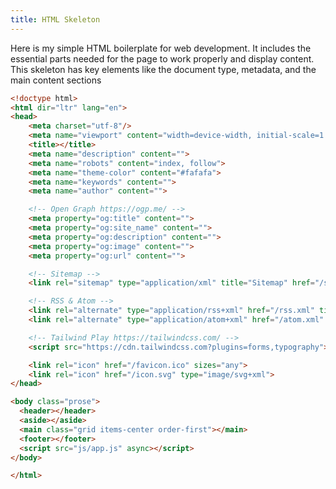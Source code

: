 ```yaml
---
title: HTML Skeleton
---
```


Here is my simple HTML boilerplate for web development.
It includes the essential parts needed for the page to 
work properly and display content. This skeleton has key elements like the
document type, metadata, and the main content sections


```html
<!doctype html>
<html dir="ltr" lang="en">
<head>
	<meta charset="utf-8"/>
	<meta name="viewport" content="width=device-width, initial-scale=1.0">
	<title></title>
	<meta name="description" content="">
	<meta name="robots" content="index, follow">
	<meta name="theme-color" content="#fafafa">
	<meta name="keywords" content="">
	<meta name="author" content="">

	<!-- Open Graph https://ogp.me/ -->
	<meta property="og:title" content="">
	<meta property="og:site_name" content="">
	<meta property="og:description" content="">
	<meta property="og:image" content="">
	<meta property="og:url" content="">

	<!-- Sitemap -->
	<link rel="sitemap" type="application/xml" title="Sitemap" href="/sitemap.xml">

	<!-- RSS & Atom -->
	<link rel="alternate" type="application/rss+xml" href="/rss.xml" title="RSS">
	<link rel="alternate" type="application/atom+xml" href="/atom.xml" title="Atom">

	<!-- Tailwind Play https://tailwindcss.com/ -->
	<script src="https://cdn.tailwindcss.com?plugins=forms,typography"></script>

	<link rel="icon" href="/favicon.ico" sizes="any">
	<link rel="icon" href="/icon.svg" type="image/svg+xml">
</head>

<body class="prose">
  <header></header>
  <aside></aside>
  <main class="grid items-center order-first"></main>
  <footer></footer>
  <script src="js/app.js" async></script>
</body>

</html>
```